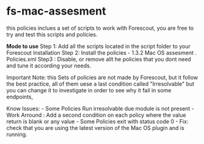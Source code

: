 # fs-mac-assesment
this policies inclues a set of scripts to work with Forescout, you are free to try and test this scripts and policies.

<b>Mode to use</b>
 Step 1:  Add all the scripts  located in the script folder to your Forescout Installation
 Step 2: Install the policies -  1.3.2 Mac OS assesment . Policies.xml
 Step3 : Disable, or remove allt he policies that you dont need and tune it according your needs.

 Important Note: this Sets of policies are not made by Forescout, but it follow the best practice, all of them uese a last condition called "Irresolvable" but you can change it to investigate in order to see why it fail in some endpoints, 

 Know Issues: 
    - Some Policies Run irresolvable due module is not present - Work Arround : Add a second condition on each policy where the value return is blank or any value
    - Some Policies exit with status code 0 
    - Fix: check that you are using the latest version of the Mac OS plugin  and is running.
